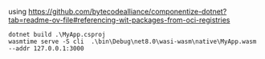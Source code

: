 using https://github.com/bytecodealliance/componentize-dotnet?tab=readme-ov-file#referencing-wit-packages-from-oci-registries

```
dotnet build .\MyApp.csproj
wasmtime serve -S cli  .\bin\Debug\net8.0\wasi-wasm\native\MyApp.wasm --addr 127.0.0.1:3000
```